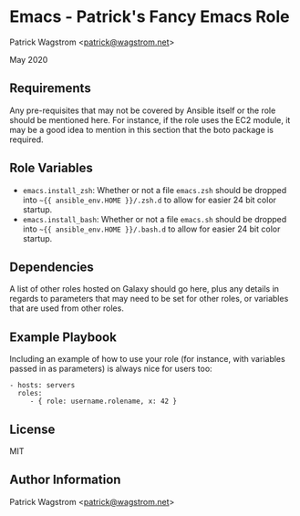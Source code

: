 Emacs - Patrick's Fancy Emacs Role
==================================

Patrick Wagstrom &lt;patrick@wagstrom.net&gt;

May 2020


Requirements
------------

Any pre-requisites that may not be covered by Ansible itself or the role should be mentioned here. For instance, if the role uses the EC2 module, it may be a good idea to mention in this section that the boto package is required.

Role Variables
--------------

- `emacs.install_zsh`: Whether or not a file `emacs.zsh` should be dropped into `~{{ ansible_env.HOME }}/.zsh.d` to allow for easier 24 bit color startup.
- `emacs.install_bash`: Whether or not a file `emacs.sh` should be dropped into `~{{ ansible_env.HOME }}/.bash.d` to allow for easier 24 bit color startup.

Dependencies
------------

A list of other roles hosted on Galaxy should go here, plus any details in regards to parameters that may need to be set for other roles, or variables that are used from other roles.

Example Playbook
----------------

Including an example of how to use your role (for instance, with variables passed in as parameters) is always nice for users too:

    - hosts: servers
      roles:
         - { role: username.rolename, x: 42 }

License
-------

MIT

Author Information
------------------

Patrick Wagstrom &lt;patrick@wagstrom.net&gt;
